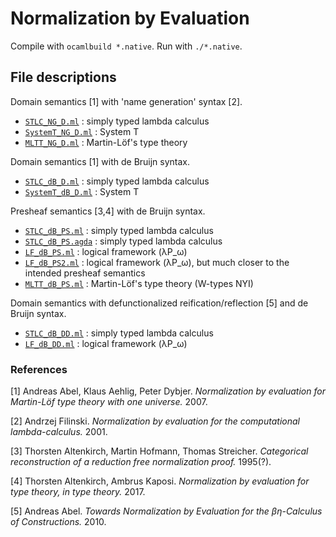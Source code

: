 # Normalization by Evaluation

Compile with `ocamlbuild *.native`.
Run with `./*.native`.

## File descriptions
Domain semantics [1] with 'name generation' syntax [2].
* [`STLC_NG_D.ml`](./STLC_NG_D.ml) : simply typed lambda calculus
* [`SystemT_NG_D.ml`](./SystemT_NG_D.ml) : System T
* [`MLTT_NG_D.ml`](./MLTT_NG_D.ml) : Martin-Löf's type theory

Domain semantics [1] with de Bruijn syntax.
* [`STLC_dB_D.ml`](./STLC_dB_D.ml) : simply typed lambda calculus
* [`SystemT_dB_D.ml`](./SystemT_dB_D.ml) : System T

Presheaf semantics [3,4] with de Bruijn syntax.
* [`STLC_dB_PS.ml`](./STLC_dB_PS.ml) : simply typed lambda calculus
* [`STLC_dB_PS.agda`](./STLC_dB_PS.agda) : simply typed lambda calculus
* [`LF_dB_PS.ml`](./LF_dB_PS.ml) : logical framework (λP_ω)
* [`LF_dB_PS2.ml`](./LF_dB_PS2.ml) : logical framework (λP_ω), but much closer to the intended presheaf semantics
* [`MLTT_dB_PS.ml`](./MLTT_dB_PS.ml) : Martin-Löf's type theory (W-types NYI)

Domain semantics with defunctionalized reification/reflection [5] and de Bruijn syntax.
* [`STLC_dB_DD.ml`](./STLC_dB_DD.ml) : simply typed lambda calculus
* [`LF_dB_DD.ml`](./LF_dB_DD.ml) : logical framework (λP_ω)

### References
[1] Andreas Abel, Klaus Aehlig, Peter Dybjer. *Normalization by evaluation for Martin-Löf type theory with one universe.* 2007.

[2] Andrzej Filinski. *Normalization by evaluation for the computational lambda-calculus.* 2001.

[3] Thorsten Altenkirch, Martin Hofmann, Thomas Streicher. *Categorical reconstruction of a reduction free normalization proof.* 1995(?).

[4] Thorsten Altenkirch, Ambrus Kaposi. *Normalization by evaluation for type theory, in type theory.* 2017.

[5] Andreas Abel. *Towards Normalization by Evaluation for the βη-Calculus of Constructions.* 2010.